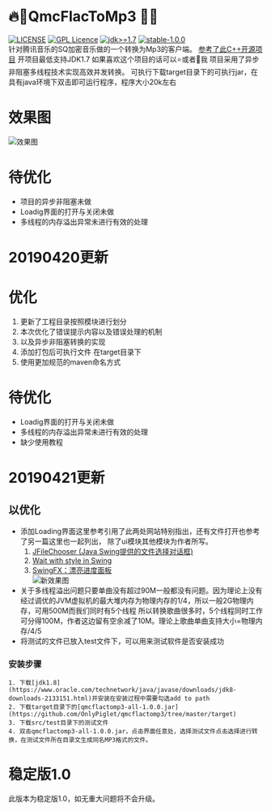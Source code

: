 # :fire::musical_note:QmcFlacToMp3 :musical_note::fire:
[![LICENSE](https://img.shields.io/badge/license-Anti%20996-blue.svg?style=flat-square)](https://github.com/996icu/996.ICU/blob/master/LICENSE)
[![GPL Licence](https://badges.frapsoft.com/os/gpl/gpl.svg?v=103)](https://opensource.org/licenses/GPL-3.0/)
[![jdk>=1.7](https://img.shields.io/badge/jdk-%3E%3D1.7-yellowgreen.svg)](https://www.oracle.com/technetwork/java/javase/downloads/jdk8-downloads-2133151.html)
[![stable-1.0.0](https://img.shields.io/badge/stable-1.0.0-orange.svg) ](https://github.com/OnlyPiglet/qmcflactomp3/tree/master/target)  
针对腾讯音乐的SQ加密音乐做的一个转换为Mp3的客户端。
[参考了此C++开源项目](https://github.com/Presburger/qmc-decoder)
开项目最低支持JDK1.7
如果喜欢这个项目的话可以:star:或者:two_men_holding_hands:我
项目采用了异步非阻塞多线程技术实现高效并发转换。
可执行下载target目录下的可执行jar，在具有java环境下双击即可运行程序，程序大小20k左右

# 效果图
![效果图](https://upload-images.jianshu.io/upload_images/13419832-41d0440fa6b31a63.png?imageMogr2/auto-orient/strip%7CimageView2/2/w/1240)

# 待优化
* 项目的异步非阻塞未做
* Loadig界面的打开与关闭未做
* 多线程的内存溢出异常未进行有效的处理

# 20190420更新
# 优化
1. 更新了工程目录按照模块进行划分
1. 本次优化了错误提示内容以及错误处理的机制 
2. 以及异步非阻塞转换的实现
3. 添加打包后可执行文件 在target目录下
4. 使用更加规范的maven命名方式

# 待优化
* Loadig界面的打开与关闭未做
* 多线程的内存溢出异常未进行有效的处理
* 缺少使用教程

# 20190421更新
## 以优化
* 添加Loading界面这里参考引用了此两处网站特别指出，还有文件打开也参考了另一篇这里也一起列出，
  除了ui模块其他模块为作者所写。
  1. [JFileChooser (Java Swing提供的文件选择对话框)](https://blog.csdn.net/liang5630/article/details/25651491)
  2. [Wait with style in Swing](http://www.curious-creature.com/2005/02/15/wait-with-style-in-swing/)
  3. [SwingFX：漂亮进度面板](https://www.javalobby.org//java/forums/t19222.html)  
     ![新效果图](https://upload-images.jianshu.io/upload_images/13419832-c5f342182b230dc9.png?imageMogr2/auto-orient/strip%7CimageView2/2/w/1240)
* 关于多线程溢出问题只要单曲没有超过90M一般都没有问题。因为理论上没有经过调优的JVM虚拟机的最大堆内存为物理内存的1/4，所以一般2G物理内存，可用500M而我们同时有5个线程
  所以转换歌曲很多时，5个线程同时工作可分得100M，作者这边留有空余减了10M。理论上歌曲单曲支持大小=物理内存/4/5
* 将测试的文件已放入test文件下，可以用来测试软件是否安装成功
### 安装步骤
    1. 下载[jdk1.8](https://www.oracle.com/technetwork/java/javase/downloads/jdk8-downloads-2133151.html)并安装在安装过程中需要勾选add to path
    2. 下载target目录下的[qmcflactomp3-all-1.0.0.jar](https://github.com/OnlyPiglet/qmcflactomp3/tree/master/target)
    3. 下载src/test目录下的测试文件
    4. 双击qmcflactomp3-all-1.0.0.jar，点击界面任意处，选择测试文件点击选择进行转换，在测试文件所在目录文生成同名MP3格式的文件。   
# 稳定版1.0
  此版本为稳定版1.0，如无重大问题将不会升级。